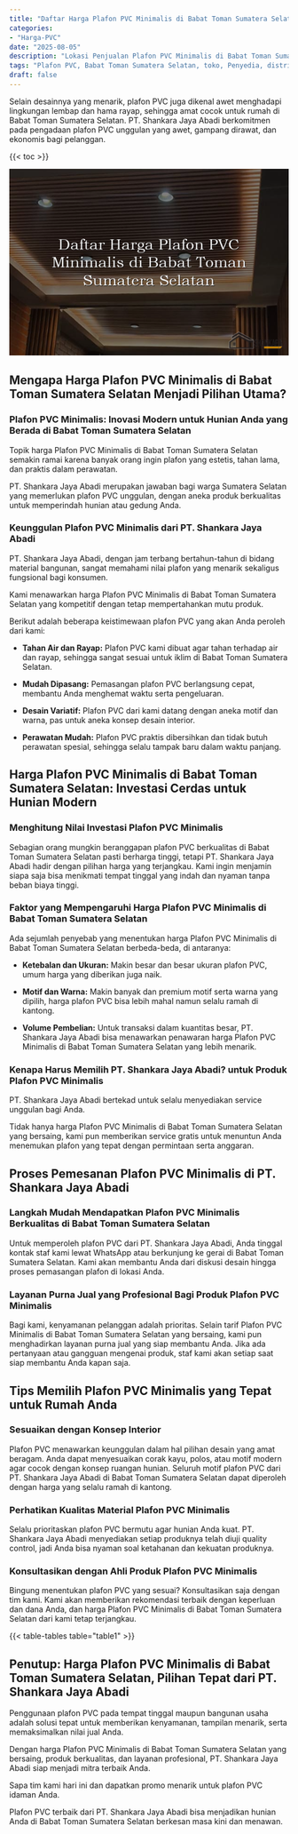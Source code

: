 ```yaml
---
title: "Daftar Harga Plafon PVC Minimalis di Babat Toman Sumatera Selatan"
categories: 
- "Harga-PVC"
date: "2025-08-05"
description: "Lokasi Penjualan Plafon PVC Minimalis di Babat Toman Sumatera Selatan bagi tempat tinggal, kantor, dan gerai. Produk unggulan, pilihan motif, variasi warna modern, beserta jasa pemasangan ditangani oleh tim ahli dan jaminan resmi!|Layanan penjualan Plafon PVC Minimalis di Babat Toman Sumatera Selatan untuk kebutuhan rumah, office, atau ritel, beserta material berkualitas dan penempatan oleh tenaga ahli berpengalaman serta kepastian resmi.|Solusi Plafon PVC Minimalis di Babat Toman Sumatera Selatan yang terpercaya bagi rumah, perkantoran, dan toko, bersama panel berkualitas dan instalasi oleh tenaga ahli ahli dan garansi resmi.|Penyediaan Plafon PVC Minimalis di Babat Toman Sumatera Selatan bagi rumah, office, dan ritel, beserta panel terbaik dan pemasangan ditangani oleh teknisi berpengalaman, dilengkapi beserta kepastian resmi.}"
tags: "Plafon PVC, Babat Toman Sumatera Selatan, toko, Penyedia, distributor"
draft: false
---
```


Selain desainnya yang menarik, plafon PVC juga dikenal awet menghadapi lingkungan lembap dan hama rayap, sehingga amat cocok untuk rumah di Babat Toman Sumatera Selatan. PT. Shankara Jaya Abadi berkomitmen pada pengadaan plafon PVC unggulan yang awet, gampang dirawat, dan ekonomis bagi pelanggan.

{{< toc >}}

![Daftar Harga Plafon PVC Minimalis di Babat Toman Sumatera Selatan](/images/Harga-PVC/Daftar-Harga-Plafon-PVC-Minimalis-di-Babat-Toman-Sumatera-Selatan.png)


## Mengapa Harga Plafon PVC Minimalis di Babat Toman Sumatera Selatan Menjadi Pilihan Utama?

### Plafon PVC Minimalis: Inovasi Modern untuk Hunian Anda yang Berada di Babat Toman Sumatera Selatan

Topik harga Plafon PVC Minimalis di Babat Toman Sumatera Selatan semakin ramai karena banyak orang ingin plafon yang estetis, tahan lama, dan praktis dalam perawatan.

PT. Shankara Jaya Abadi merupakan jawaban bagi warga Sumatera Selatan yang memerlukan plafon PVC unggulan, dengan aneka produk berkualitas untuk memperindah hunian atau gedung Anda.

### Keunggulan Plafon PVC Minimalis dari PT. Shankara Jaya Abadi

PT. Shankara Jaya Abadi, dengan jam terbang bertahun-tahun di bidang material bangunan, sangat memahami nilai plafon yang menarik sekaligus fungsional bagi konsumen.

Kami menawarkan harga Plafon PVC Minimalis di Babat Toman Sumatera Selatan yang kompetitif dengan tetap mempertahankan mutu produk.

Berikut adalah beberapa keistimewaan plafon PVC yang akan Anda peroleh dari kami:

- **Tahan Air dan Rayap:** Plafon PVC kami dibuat agar tahan terhadap air dan rayap, sehingga sangat sesuai untuk iklim di Babat Toman Sumatera Selatan.

- **Mudah Dipasang:** Pemasangan plafon PVC berlangsung cepat, membantu Anda menghemat waktu serta pengeluaran.

- **Desain Variatif:** Plafon PVC dari kami datang dengan aneka motif dan warna, pas untuk aneka konsep desain interior.

- **Perawatan Mudah:** Plafon PVC praktis dibersihkan dan tidak butuh perawatan spesial, sehingga selalu tampak baru dalam waktu panjang.

## Harga Plafon PVC Minimalis di Babat Toman Sumatera Selatan: Investasi Cerdas untuk Hunian Modern

### Menghitung Nilai Investasi Plafon PVC Minimalis

Sebagian orang mungkin beranggapan plafon PVC berkualitas di Babat Toman Sumatera Selatan pasti berharga tinggi, tetapi PT. Shankara Jaya Abadi hadir dengan pilihan harga yang terjangkau. Kami ingin menjamin siapa saja bisa menikmati tempat tinggal yang indah dan nyaman tanpa beban biaya tinggi.

### Faktor yang Mempengaruhi Harga Plafon PVC Minimalis di Babat Toman Sumatera Selatan

Ada sejumlah penyebab yang menentukan harga Plafon PVC Minimalis di Babat Toman Sumatera Selatan berbeda-beda, di antaranya:

- **Ketebalan dan Ukuran:** Makin besar dan besar ukuran plafon PVC, umum harga yang diberikan juga naik.

- **Motif dan Warna:** Makin banyak dan premium motif serta warna yang dipilih, harga plafon PVC bisa lebih mahal namun selalu ramah di kantong.

- **Volume Pembelian:** Untuk transaksi dalam kuantitas besar, PT. Shankara Jaya Abadi bisa menawarkan penawaran harga Plafon PVC Minimalis di Babat Toman Sumatera Selatan yang lebih menarik.

### Kenapa Harus Memilih PT. Shankara Jaya Abadi? untuk Produk Plafon PVC Minimalis

PT. Shankara Jaya Abadi bertekad untuk selalu menyediakan service unggulan bagi Anda.

Tidak hanya harga Plafon PVC Minimalis di Babat Toman Sumatera Selatan yang bersaing, kami pun memberikan service gratis untuk menuntun Anda menemukan plafon yang tepat dengan permintaan serta anggaran.

## Proses Pemesanan Plafon PVC Minimalis di PT. Shankara Jaya Abadi

### Langkah Mudah Mendapatkan Plafon PVC Minimalis Berkualitas di Babat Toman Sumatera Selatan

Untuk memperoleh plafon PVC dari PT. Shankara Jaya Abadi, Anda tinggal kontak staf kami lewat WhatsApp atau berkunjung ke gerai di Babat Toman Sumatera Selatan. Kami akan membantu Anda dari diskusi desain hingga proses pemasangan plafon di lokasi Anda.

### Layanan Purna Jual yang Profesional Bagi Produk Plafon PVC Minimalis

Bagi kami, kenyamanan pelanggan adalah prioritas. Selain tarif Plafon PVC Minimalis di Babat Toman Sumatera Selatan yang bersaing, kami pun menghadirkan layanan purna jual yang siap membantu Anda. Jika ada pertanyaan atau gangguan mengenai produk, staf kami akan setiap saat siap membantu Anda kapan saja.

## Tips Memilih Plafon PVC Minimalis yang Tepat untuk Rumah Anda

### Sesuaikan dengan Konsep Interior

Plafon PVC menawarkan keunggulan dalam hal pilihan desain yang amat beragam. Anda dapat menyesuaikan corak kayu, polos, atau motif modern agar cocok dengan konsep ruangan hunian. Seluruh motif plafon PVC dari PT. Shankara Jaya Abadi di Babat Toman Sumatera Selatan dapat diperoleh dengan harga yang selalu ramah di kantong.

### Perhatikan Kualitas Material Plafon PVC Minimalis

Selalu prioritaskan plafon PVC bermutu agar hunian Anda kuat. PT. Shankara Jaya Abadi menyediakan setiap produknya telah diuji quality control, jadi Anda bisa nyaman soal ketahanan dan kekuatan produknya.

### Konsultasikan dengan Ahli Produk Plafon PVC Minimalis

Bingung menentukan plafon PVC yang sesuai? Konsultasikan saja dengan tim kami. Kami akan memberikan rekomendasi terbaik dengan keperluan dan dana Anda, dan harga Plafon PVC Minimalis di Babat Toman Sumatera Selatan dari kami tetap terjangkau.

{{< table-tables table="table1" >}}

## Penutup: Harga Plafon PVC Minimalis di Babat Toman Sumatera Selatan, Pilihan Tepat dari PT. Shankara Jaya Abadi

Penggunaan plafon PVC pada tempat tinggal maupun bangunan usaha adalah solusi tepat untuk memberikan kenyamanan, tampilan menarik, serta memaksimalkan nilai jual Anda.

Dengan harga Plafon PVC Minimalis di Babat Toman Sumatera Selatan yang bersaing, produk berkualitas, dan layanan profesional, PT. Shankara Jaya Abadi siap menjadi mitra terbaik Anda.

Sapa tim kami hari ini dan dapatkan promo menarik untuk plafon PVC idaman Anda.

Plafon PVC terbaik dari PT. Shankara Jaya Abadi bisa menjadikan hunian Anda di Babat Toman Sumatera Selatan berkesan masa kini dan menawan.